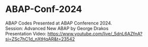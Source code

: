 # ABAP-Conf-2024
ABAP Codes Presented at ABAP Conference 2024.<br/>
Session: Advanced New ABAP by George Drakos<br/>
Presentation Video: https://www.youtube.com/live/_5dnL6AZfnA?si=ZSc7hC1d_nXtHqAR&t=23542<br/>
